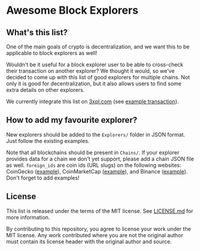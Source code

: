 Awesome Block Explorers
=======================

What's this list?
-----------------

One of the main goals of crypto is decentralization, and we want this to be applicable to block explorers as well!

Wouldn't be it useful for a block explorer user to be able to cross-check their transaction on another explorer?
We thought it would, so we've decided to come up with this list of good explorers for multiple chains.
Not only it is good for decentralization, but it also allows users to find some extra details on other explorers.

We currently integrate this list on [3xpl.com](3xpl.com) (see [example transaction](https://3xpl.com/bitcoin/transaction/4a5e1e4baab89f3a32518a88c31bc87f618f76673e2cc77ab2127b7afdeda33b)).

How to add my favourite explorer?
---------------------------------

New explorers should be added to the `Explorers/` folder in JSON format. Just follow the existing examples.

Note that all blockchains should be present in `Chains/`. If your explorer provides data for a chain we don't yet support, please add a chain JSON file as well.
`foreign_ids` are coin ids (URL slugs) on the following websites: CoinGecko ([example](https://www.coingecko.com/en/coins/bitcoin)), CoinMarketCap ([example](https://coinmarketcap.com/currencies/bitcoin/)), and Binance ([example](https://www.binance.com/en/price/bitcoin)). Don't forget to add examples!

License
-------

This list is released under the terms of the MIT license.
See [LICENSE.md](LICENSE.md) for more information.

By contributing to this repository, you agree to license your work under the MIT license.
Any work contributed where you are not the original author must contain its license header with the original author and source.
